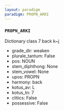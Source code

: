 ```yaml
---
layout: paradigm
paradigm: PROPN_ARKI
---
```

### ` PROPN_ARKI `

Dictionary class 7 back k~j
* grade_dir: weaken
* plurale_tantum: False
* pos: NOUN
* stem_diphthong: None
* stem_vowel: None
* upos: PROPN
* harmony: back
* kotus_av: L
* kotus_tn: 7
* clitics: False
* possessive: False
